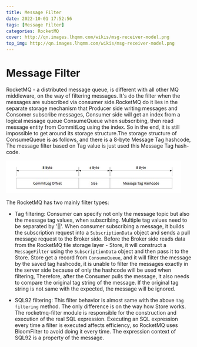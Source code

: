 ```yaml
---
title: Message Filter
date: 2022-10-01 17:52:56
tags: [Message Filter]
categories: RocketMQ
cover: http://qn.images.lhqmm.com/wikis/msg-receiver-model.png
top_img: http://qn.images.lhqmm.com/wikis/msg-receiver-model.png
---
```




# Message Filter

RocketMQ - a distributed message queue, is different with all other MQ middleware, on the way of filtering messages. It's do the filter when the messages are subscribed via consumer side.RocketMQ do it lies in the separate storage mechanism that Producer side writing messages and Consomer subscribe messages, Consumer side will get an index from a logical message queue ConsumeQueue when subscribing, then read message entity from CommitLog using the index. So in the end, it is still impossible to get around its storage structure.The storage structure of ConsumeQueue is as follows, and there is a 8-byte Message Tag hashcode, The message filter based on Tag value is just used this Message Tag hash-code.

![](images/rocketmq_design_7.png)

The RocketMQ has two mainly filter types:

* Tag filtering: Consumer can specify not only the message topic but also the message tag values, when subscribing. Multiple tag values need to be separated by '||'. When consumer subscribing a message, it builds the subscription request into a `SubscriptionData` object and sends a pull message request to the Broker side. Before the Broker side reads data from the RocketMQ file storage layer - Store, it will construct a `MessageFilter` using the `SubscriptionData` object and then pass it to the Store. Store get a record from `ConsumeQueue`, and it will filter the message by the saved tag hashcode, it is unable to filter the messages exactly in the server side because of only the hashcode will be used when filtering, Therefore, after the Consumer pulls the message, it also needs to compare the original tag string of the message. If the original tag string is not same with the expected, the message will be ignored.

* SQL92 filtering: This filter behavior is almost same with the above `Tag filtering` method. The only difference is on the way how Store works. The rocketmq-filter module is responsible for the construction and execution of the real SQL expression. Executing an SQL expression every time a filter is executed affects efficiency, so RocketMQ uses BloomFilter to avoid doing it every time. The expression context of SQL92 is a property of the message.
